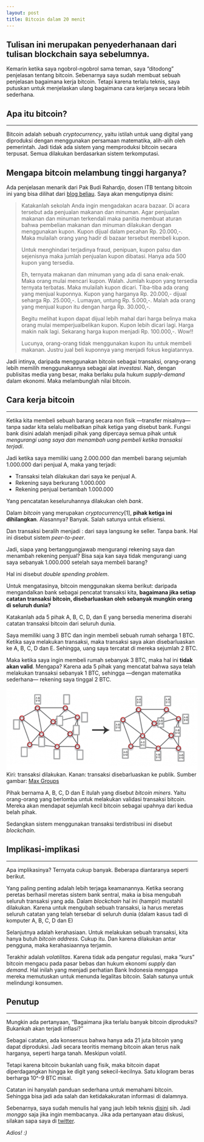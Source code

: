 ```yaml
---
layout: post
title: Bitcoin dalam 20 menit
---
```


## Tulisan ini merupakan penyederhanaan dari tulisan blockchain saya  sebelumnya.
 
Kemarin ketika saya ngobrol-ngobrol sama teman, saya “ditodong” penjelasan tentang bitcoin. Sebenarnya saya sudah membuat sebuah penjelasan bagaimana kerja bitcoin. Tetapi karena terlalu teknis, saya putuskan untuk menjelaskan ulang bagaimana cara kerjanya secara lebih sederhana. 

## Apa itu bitcoin?
***
Bitcoin adalah sebuah *cryptocurrency*, yaitu istilah untuk uang digital yang diproduksi dengan menggunakan persamaan matematika, alih-alih oleh pemerintah. Jadi tidak ada sistem yang memproduksi bitcoin secara terpusat. Semua dilakukan berdasarkan sistem terkomputasi.

## Mengapa bitcoin melambung tinggi harganya?

Ada penjelasan menarik dari Pak Budi Rahardjo, dosen ITB tentang bitcoin ini yang bisa dilihat dari [blog beliau](https://rahard.wordpress.com/2017/12/20/analogi-bitcoin/). Saya akan mengutipnya disini:

> Katakanlah sekolah Anda ingin mengadakan acara bazaar. Di acara tersebut ada penjualan makanan dan minuman. Agar penjualan makanan dan minuman terkendali maka panitia membuat aturan bahwa pembelian makanan dan minuman dilakukan dengan menggunakan kupon. Kupon dijual dalam pecahan Rp. 20.000,-. Maka mulailah orang yang hadir di bazaar tersebut membeli kupon.
>
> Untuk menghindari terjadinya fraud, penipuan, kupon palsu dan sejenisnya maka jumlah penjualan kupon dibatasi. Hanya ada 500 kupon yang tersedia.
>
> Eh, ternyata makanan dan minuman yang ada di sana enak-enak. Maka orang mulai mencari kupon. Walah. Jumlah kupon yang tersedia ternyata terbatas. Maka mulailah kupon dicari. Tiba-tiba ada orang yang menjual kuponnya. Kupon yang harganya Rp. 20.000,- dijual seharga Rp. 25.000,-. Lumayan, untung Rp. 5.000,-. Malah ada orang yang menjual kupon itu dengan harga Rp. 30.000,-.
>
> Begitu melihat kupon dapat dijual lebih mahal dari harga belinya maka orang mulai memperjualbelikan kupon. Kupon lebih dicari lagi. Harga makin naik lagi. Sekarang harga kupon menjadi Rp. 100.000,-. Wow!!
>
> Lucunya, orang-orang tidak menggunakan kupon itu untuk membeli makanan. Justru jual beli kuponnya yang menjadi fokus kegiatannya.

Jadi intinya, daripada menggunakan bitcoin sebagai transaksi, orang-orang lebih memilih menggunakannya sebagai alat *investasi*. Nah, dengan publisitas media yang besar, maka berlaku pula hukum *supply-demand* dalam ekonomi. Maka melambunglah nilai bitcoin.

## Cara kerja bitcoin
***
Ketika kita membeli sebuah barang secara non fisik —transfer misalnya— tanpa sadar kita selalu melibatkan pihak ketiga yang disebut bank. Fungsi bank disini adalah menjadi pihak yang dipercaya semua pihak untuk *mengurangi uang saya dan menambah uang pembeli ketika transaksi terjadi*.

Jadi ketika saya memiliki uang 2.000.000 dan membeli barang sejumlah 1.000.000 dari penjual A, maka yang terjadi:

- Transaksi telah dilakukan dari saya ke penjual A.
- Rekening saya berkurang 1.000.000  
- Rekening penjual bertambah 1.000.000  

Yang pencatatan keseluruhannya dilakukan oleh *bank*.

Dalam *bitcoin* yang merupakan *cryptocurrency*[1], **pihak ketiga ini dihilangkan**.  Alasannya? Banyak. Salah satunya untuk efisiensi.

Dan transaksi beralih menjadi : dari saya langsung ke seller. Tanpa bank. Hal ini disebut sistem *peer-to-peer*.

Jadi, siapa yang bertanggungjawab mengurangi rekening saya dan menambah rekening penjual? Bisa saja kan saya tidak mengurangi uang saya sebanyak 1.000.000 setelah saya membeli barang?

Hal ini disebut *double spending problem*.

Untuk mengatasinya, bitcoin menggunakan skema berikut: daripada mengandalkan bank sebagai pencatat transaksi kita, **bagaimana jika setiap catatan transaksi bitcoin, disebarluaskan oleh sebanyak mungkin orang di seluruh dunia?**

Katakanlah ada 5 pihak A, B, C, D, dan E yang bersedia menerima diserahi catatan transaksi bitcoin dari seluruh dunia.

Saya memiliki uang 3 BTC dan ingin membeli sebuah rumah seharga 1 BTC. Ketika saya melakukan transaksi, maka transaksi saya akan disebarluaskan ke A, B, C, D dan E. Sehingga, uang saya tercatat di mereka sejumlah 2 BTC.

Maka ketika saya ingin membeli rumah sebanyak 3 BTC, maka hal ini **tidak akan valid**. Mengapa? Karena ada 5 pihak yang mencatat bahwa saya telah melakukan transaksi sebanyak 1 BTC, sehingga —dengan matematika sederhana— rekening saya tinggal 2 BTC.

![distributed ledger](/public/distributed-ledger.jpg)  
Kiri: transaksi dilakukan. Kanan: transaksi disebarluaskan ke publik. Sumber gambar: [Max Groups](http://max-groups.com/blockchain-tech-maritime-supply-chain-fad/)

Pihak bernama A, B, C, D dan E itulah yang disebut *bitcoin miners*. Yaitu orang-orang yang berlomba untuk melakukan validasi transaksi bitcoin. Mereka akan mendapat sejumlah kecil bitcoin sebagai upahnya dari kedua belah pihak.

Sedangkan sistem menggunakan transaksi terdistribusi ini disebut *blockchain*.

## Implikasi-implikasi
***
Apa implikasinya? Ternyata cukup banyak. Beberapa diantaranya seperti berikut.

Yang paling penting adalah lebih terjaga keamanannya. Ketika seorang peretas berhasil meretas sistem bank sentral, maka ia bisa mengubah seluruh transaksi yang ada. Dalam *blockchain* hal ini (hampir) mustahil dilakukan. Karena untuk mengubah sebuah transaksi, ia harus meretas seluruh catatan yang telah tersebar di seluruh dunia (dalam kasus tadi di komputer A, B, C, D dan E)

Selanjutnya adalah kerahasiaan. Untuk melakukan sebuah transaksi, kita hanya butuh *bitcoin address*. Cukup itu. Dan karena dilakukan antar pengguna, maka kerahasiaannya terjamin.

Terakhir adalah *volatilitas*. Karena tidak ada pengatur regulasi, maka “kurs” bitcoin mengacu pada pasar bebas dan hukum ekonomi *supply* dan *demand*. Hal inilah yang menjadi perhatian Bank Indonesia mengapa mereka memutuskan untuk menunda legalitas bitcoin. Salah satunya untuk melindungi konsumen.

## Penutup
***
Mungkin ada pertanyaan, “Bagaimana jika terlalu banyak bitcoin diproduksi? Bukankah akan terjadi inflasi?”

Sebagai catatan, ada konsensus bahwa hanya ada 21 juta bitcoin yang dapat diproduksi. Jadi secara teoritis memang bitcoin akan terus naik harganya, seperti harga tanah. Meskipun volatil. 

Tetapi karena bitcoin bukanlah uang fisik, maka bitcoin dapat diperdagangkan hingga ke digit yang sekecil-kecilnya. Satu kilogram beras berharga 10^-9 BTC misal.

Catatan ini hanyalah panduan sederhana untuk memahami bitcoin. Sehingga bisa jadi ada salah dan ketidakakuratan informasi di dalamnya. 

Sebenarnya, saya sudah menulis hal yang jauh lebih teknis [disini](https://famasya.github.io/2017/11/24/bagaimana-blockchain-bekerja/) sih. Jadi *monggo* saja jika ingin membacanya. Jika ada pertanyaan atau diskusi, silakan sapa saya di [twitter](https://twitter.com/famasya).

*Adios! :)*